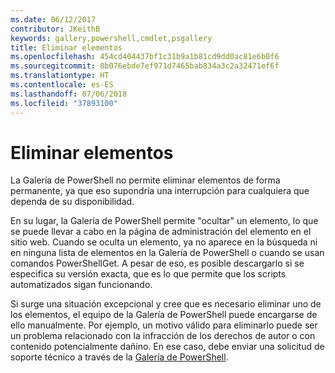 ```yaml
---
ms.date: 06/12/2017
contributor: JKeithB
keywords: gallery,powershell,cmdlet,psgallery
title: Eliminar elementos
ms.openlocfilehash: 454cd404437bf1c31b9a1b81cd9dd0ac81e6b0f6
ms.sourcegitcommit: 8b076ebde7ef971d7465bab834a3c2a32471ef6f
ms.translationtype: HT
ms.contentlocale: es-ES
ms.lasthandoff: 07/06/2018
ms.locfileid: "37893100"
---
```

# <a name="deleting-items"></a>Eliminar elementos

La Galería de PowerShell no permite eliminar elementos de forma permanente, ya que eso supondría una interrupción para cualquiera que dependa de su disponibilidad.

En su lugar, la Galería de PowerShell permite "ocultar" un elemento, lo que se puede llevar a cabo en la página de administración del elemento en el sitio web.
Cuando se oculta un elemento, ya no aparece en la búsqueda ni en ninguna lista de elementos en la Galería de PowerShell o cuando se usan comandos PowerShellGet.
A pesar de eso, es posible descargarlo si se especifica su versión exacta, que es lo que permite que los scripts automatizados sigan funcionando.

Si surge una situación excepcional y cree que es necesario eliminar uno de los elementos, el equipo de la Galería de PowerShell puede encargarse de ello manualmente.
Por ejemplo, un motivo válido para eliminarlo puede ser un problema relacionado con la infracción de los derechos de autor o con contenido potencialmente dañino.
En ese caso, debe enviar una solicitud de soporte técnico a través de la [Galería de PowerShell](http://www.PowerShellGallery.com).